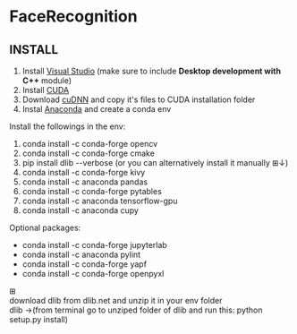 # FaceRecognition

## INSTALL

1. Install [Visual Studio](https://visualstudio.microsoft.com/) (make sure to include **Desktop development with C++** module)
2. Install [CUDA](https://developer.nvidia.com/cuda-downloads)
3. Download [cuDNN](https://developer.nvidia.com/cudnn) and copy it's files to CUDA installation folder
4. Instal [Anaconda](https://www.anaconda.com/distribution/) and create a conda env

Install the followings in the env:

1. conda install -c conda-forge opencv
2. conda install -c conda-forge cmake
3. pip install dlib --verbose (or you can alternatively install it manually ⊞↓)
4. conda install -c conda-forge kivy
5. conda install -c anaconda pandas
6. conda install -c conda-forge pytables
7. conda install -c anaconda tensorflow-gpu
8. conda install -c anaconda cupy

Optional packages:

* conda install -c conda-forge jupyterlab
* conda install -c anaconda pylint
* conda install -c conda-forge yapf
* conda install -c conda-forge openpyxl

⊞\
download dlib from dlib.net and unzip it in your env folder\
dlib ->(from terminal go to unziped folder of dlib and run this: python setup.py install)
